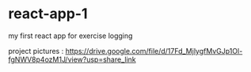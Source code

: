# react-app-1

my first react app for exercise logging

project pictures : https://drive.google.com/file/d/17Fd_MjlygfMvGJp1Ol-fgNWV8p4ozM1J/view?usp=share_link
